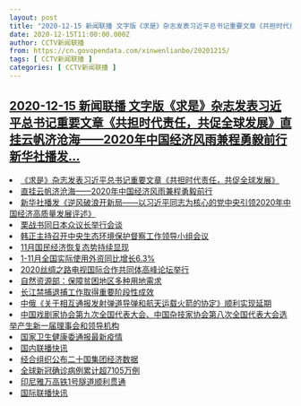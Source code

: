 ```yaml
---
layout: post
title: "2020-12-15 新闻联播 文字版《求是》杂志发表习近平总书记重要文章《共担时代责任，共促全球发展》直挂云帆济沧海——2020年中国经济风雨兼程勇毅前行新华社播发"
date: 2020-12-15T11:00:00.000Z
author: CCTV新闻联播
from: https://cn.govopendata.com/xinwenlianbo/20201215/
tags: [ CCTV新闻联播 ]
categories: [ CCTV新闻联播 ]
---
```

<!--1608030000000-->
[2020-12-15 新闻联播 文字版《求是》杂志发表习近平总书记重要文章《共担时代责任，共促全球发展》直挂云帆济沧海——2020年中国经济风雨兼程勇毅前行新华社播发...](https://cn.govopendata.com/xinwenlianbo/20201215/)
------

<div>
<li><a target="_blank" href="https://cn.govopendata.com/xinwenlianbo/20201215/#219497">《求是》杂志发表习近平总书记重要文章《共担时代责任，共促全球发展》</a></li><li><a target="_blank" href="https://cn.govopendata.com/xinwenlianbo/20201215/#219498">直挂云帆济沧海——2020年中国经济风雨兼程勇毅前行</a></li><li><a target="_blank" href="https://cn.govopendata.com/xinwenlianbo/20201215/#219499">新华社播发《逆风破浪开新局——以习近平同志为核心的党中央引领2020年中国经济高质量发展评述》</a></li><li><a target="_blank" href="https://cn.govopendata.com/xinwenlianbo/20201215/#219500">栗战书同日本众议长举行会谈</a></li><li><a target="_blank" href="https://cn.govopendata.com/xinwenlianbo/20201215/#219501">韩正主持召开中央生态环境保护督察工作领导小组会议</a></li><li><a target="_blank" href="https://cn.govopendata.com/xinwenlianbo/20201215/#219502">11月国民经济恢复态势持续显现</a></li><li><a target="_blank" href="https://cn.govopendata.com/xinwenlianbo/20201215/#219503">1-11月全国实际使用外资同比增长6.3%</a></li><li><a target="_blank" href="https://cn.govopendata.com/xinwenlianbo/20201215/#219504">2020丝绸之路电视国际合作共同体高峰论坛举行</a></li><li><a target="_blank" href="https://cn.govopendata.com/xinwenlianbo/20201215/#219505">自然资源部：保障贫困地区多种用地需求</a></li><li><a target="_blank" href="https://cn.govopendata.com/xinwenlianbo/20201215/#219506">长江禁捕退捕工作取得重要阶段性成效</a></li><li><a target="_blank" href="https://cn.govopendata.com/xinwenlianbo/20201215/#219507">中俄《关于相互通报发射弹道导弹和航天运载火箭的协定》顺利实现延期</a></li><li><a target="_blank" href="https://cn.govopendata.com/xinwenlianbo/20201215/#219508">中国戏剧家协会第九次全国代表大会、中国杂技家协会第八次全国代表大会选举产生新一届理事会和领导机构</a></li><li><a target="_blank" href="https://cn.govopendata.com/xinwenlianbo/20201215/#219509">国家卫生健康委通报最新疫情</a></li><li><a target="_blank" href="https://cn.govopendata.com/xinwenlianbo/20201215/#219510">国内联播快讯</a></li><li><a target="_blank" href="https://cn.govopendata.com/xinwenlianbo/20201215/#219511">经合组织公布二十国集团经济数据</a></li><li><a target="_blank" href="https://cn.govopendata.com/xinwenlianbo/20201215/#219512">全球新冠确诊病例累计超7105万例</a></li><li><a target="_blank" href="https://cn.govopendata.com/xinwenlianbo/20201215/#219513">印尼雅万高铁1号隧道顺利贯通</a></li><li><a target="_blank" href="https://cn.govopendata.com/xinwenlianbo/20201215/#219514">国际联播快讯</a></li>
</div>
